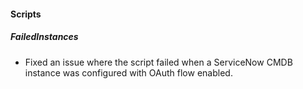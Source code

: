 
#### Scripts

##### FailedInstances

- Fixed an issue where the script failed when a ServiceNow CMDB instance was configured with OAuth flow enabled.
